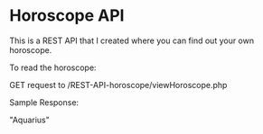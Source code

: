 # Horoscope API
This is a REST API that I created where you can find out your own horoscope.

To read the horoscope:

  GET request to /REST-API-horoscope/viewHoroscope.php

Sample Response:

  "Aquarius"
